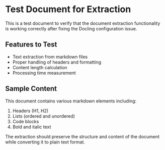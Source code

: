 # Test Document for Extraction

This is a test document to verify that the document extraction functionality is working correctly after fixing the Docling configuration issue.

## Features to Test

- Text extraction from markdown files
- Proper handling of headers and formatting
- Content length calculation
- Processing time measurement

## Sample Content

This document contains various markdown elements including:

1. Headers (H1, H2)
2. Lists (ordered and unordered)
3. Code blocks
4. Bold and italic text

The extraction should preserve the structure and content of the document while converting it to plain text format.